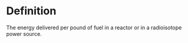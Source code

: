 # Definition

The energy delivered per pound of fuel in a reactor or in a radioisotope
power source.
